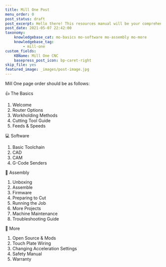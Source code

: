 ```yaml
---
title: Mill One Post
menu_order: 0
post_status: draft
post_excerpt: Hello there! This resources manual will be your comprehensive guide on everything you need to know to start cutting with your Mill One including assembly, software, CNC use, and maintenance.
post_date: 2021-05-07 22:42:00
taxonomy:
    knowledgebase_cat: mo-basics mo-software mo-assembly mo-more
    knowledgebase_tag:
        - mill-one
custom_fields:
    KBName: Mill One CNC
    basepress_post_icon: bp-caret-right
skip_file: yes
featured_image: _images/post-image.jpg
---
```


Mill One page order should be as follows:

👍 The Basics

1. Welcome
2. Router Options
3. Workholding Methods
4. Cutting Tool Guide
5. Feeds & Speeds

💻 Software

1. Basic Toolchain
2. CAD
3. CAM
4. G-Code Senders

🔧 Assembly

1. Unboxing
2. Assemble
3. Firmware
4. Preparing to Cut
5. Running the Job
6. More Projects
7. Machine Maintenance
8. Troubleshooting Guide

📙 More

1. Open Source & Mods
2. Touch Plate Wiring
3. Changing Acceleration Settings
4. Safety Manual
5. Warranty
